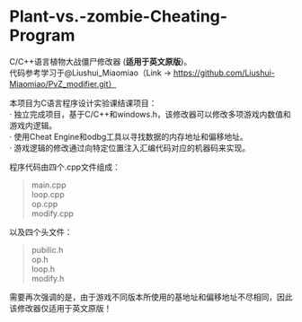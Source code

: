# Plant-vs.-zombie-Cheating-Program


C/C++语言植物大战僵尸修改器 (**适用于英文原版**)。  
代码参考学习于@Liushui_Miaomiao（Link -> https://github.com/Liushui-Miaomiao/PvZ_modifier.git）

本项目为C语言程序设计实验课结课项目：   
· 独立完成项目，基于C/C++和windows.h，该修改器可以修改多项游戏内数值和游戏内逻辑。  
· 使用Cheat Engine和odbg工具以寻找数据的内存地址和偏移地址。  
· 游戏逻辑的修改通过向特定位置注入汇编代码对应的机器码来实现。  

程序代码由四个.cpp文件组成：
>main.cpp  
>loop.cpp  
>op.cpp  
>modify.cpp

以及四个头文件：
>pubilic.h  
>op.h  
>loop.h  
>modify.h

需要再次强调的是，由于游戏不同版本所使用的基地址和偏移地址不尽相同，因此该修改器仅适用于英文原版！
